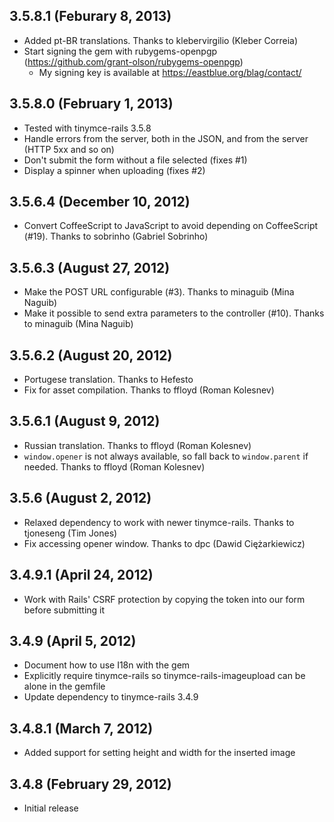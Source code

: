 ## 3.5.8.1 (Feburary 8, 2013)

* Added pt-BR translations. Thanks to klebervirgilio (Kleber Correia)
* Start signing the gem with rubygems-openpgp (https://github.com/grant-olson/rubygems-openpgp)
  * My signing key is available at https://eastblue.org/blag/contact/

## 3.5.8.0 (February 1, 2013)

* Tested with tinymce-rails 3.5.8
* Handle errors from the server, both in the JSON, and from the server (HTTP 5xx and so on)
* Don't submit the form without a file selected (fixes #1)
* Display a spinner when uploading (fixes #2)

## 3.5.6.4 (December 10, 2012)

* Convert CoffeeScript to JavaScript to avoid depending on CoffeeScript (#19). Thanks to sobrinho (Gabriel Sobrinho)

## 3.5.6.3 (August 27, 2012)

* Make the POST URL configurable (#3). Thanks to minaguib (Mina Naguib)
* Make it possible to send extra parameters to the controller (#10). Thanks to minaguib (Mina Naguib)

## 3.5.6.2 (August 20, 2012)

* Portugese translation. Thanks to Hefesto
* Fix for asset compilation. Thanks to ffloyd (Roman Kolesnev)

## 3.5.6.1 (August 9, 2012)

* Russian translation. Thanks to ffloyd (Roman Kolesnev)
* `window.opener` is not always available, so fall back to `window.parent` if needed. Thanks to ffloyd (Roman Kolesnev)

## 3.5.6 (August 2, 2012)

* Relaxed dependency to work with newer tinymce-rails. Thanks to tjoneseng (Tim Jones)
* Fix accessing opener window. Thanks to dpc (Dawid Ciężarkiewicz)

## 3.4.9.1 (April 24, 2012)

* Work with Rails' CSRF protection by copying the token into our form before submitting it

## 3.4.9 (April 5, 2012)

* Document how to use I18n with the gem
* Explicitly require tinymce-rails so tinymce-rails-imageupload can be alone in the gemfile
* Update dependency to tinymce-rails 3.4.9

## 3.4.8.1 (March 7, 2012)

* Added support for setting height and width for the inserted image

## 3.4.8 (February 29, 2012)

* Initial release
